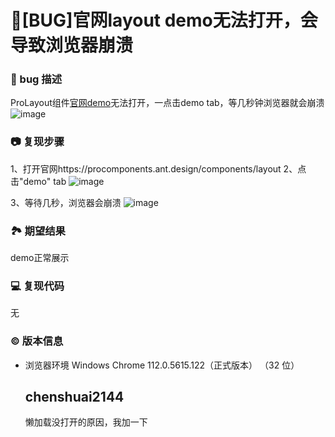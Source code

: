 # 🐛[BUG]官网layout demo无法打开，会导致浏览器崩溃

### 🐛 bug 描述

ProLayout组件[官网demo](https://procomponents.ant.design/components/layout)无法打开，一点击demo tab，等几秒钟浏览器就会崩溃
![image](https://user-images.githubusercontent.com/26674132/235038599-b7d2951b-fd82-4568-95f2-93525a42515c.png)

### 📷 复现步骤

1、打开官网https://procomponents.ant.design/components/layout
2、点击"demo" tab
![image](https://user-images.githubusercontent.com/26674132/235038669-13a2424d-a0b6-48e4-9520-22475c703f2f.png)

3、等待几秒，浏览器会崩溃
![image](https://user-images.githubusercontent.com/26674132/235039025-b6e0af9f-4e02-4ddb-88f2-43a9b2609a1a.png)

### 🏞 期望结果

demo正常展示

### 💻 复现代码

无

### © 版本信息

- 浏览器环境 Windows Chrome 112.0.5615.122（正式版本） （32 位）

  ## chenshuai2144

  懒加载没打开的原因，我加一下
